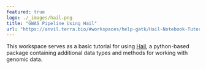 ```yaml
---
featured: true
logo: ./_images/hail.png
title: "GWAS Pipeline Using Hail"
url: "https://anvil.terra.bio/#workspaces/help-gatk/Hail-Notebook-Tutorials"
---
```


This workspace serves as a basic tutorial for using [Hail](https://hail.is), a python-based package containing additional data types and methods for working with genomic data.

